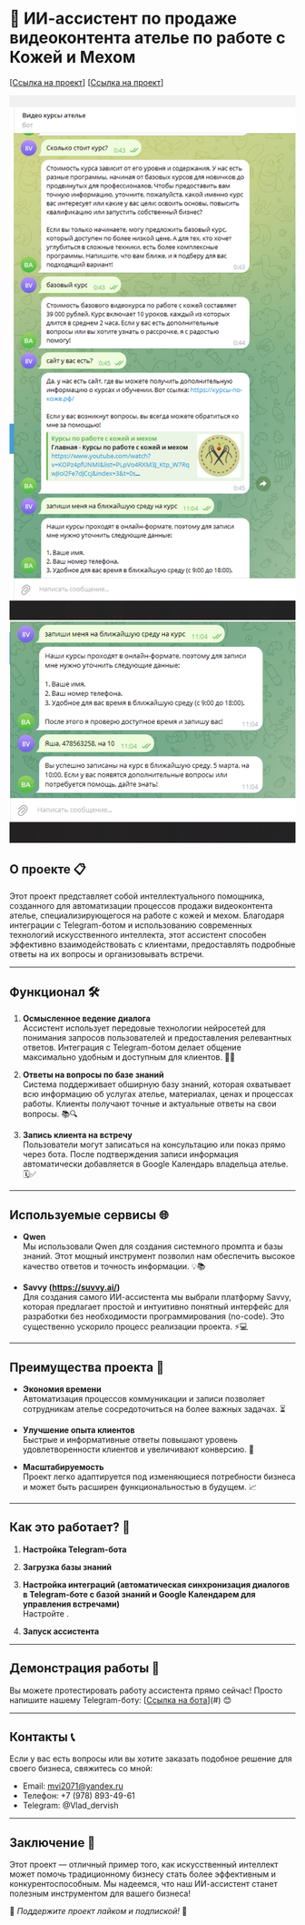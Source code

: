 # 🚀 ИИ-ассистент по продаже видеоконтента ателье по работе с Кожей и Мехом

[[Ссылка на проект](https://github.com/VladCrim/Ai_assistant/blob/main/2025-02-27_21-23-34.png)] 
[[Ссылка на проект](https://github.com/VladCrim/Ai_assistant/blob/main/2025-02-27_21-24-10.png)] 

![Иллюстрация к проекту](https://github.com/VladCrim/Ai_assistant/blob/main/2025-02-27_21-23-34.png)
![Иллюстрация к проекту](https://github.com/VladCrim/Ai_assistant/blob/main/2025-02-27_21-24-10.png)

## О проекте 📋
Этот проект представляет собой интеллектуального помощника, созданного для автоматизации процессов продажи видеоконтента ателье, специализирующегося на работе с кожей и мехом. Благодаря интеграции с Telegram-ботом и использованию современных технологий искусственного интеллекта, этот ассистент способен эффективно взаимодействовать с клиентами, предоставлять подробные ответы на их вопросы и организовывать встречи.

---

## Функционал 🛠️

1. **Осмысленное ведение диалога**  
   Ассистент использует передовые технологии нейросетей для понимания запросов пользователей и предоставления релевантных ответов. Интеграция с Telegram-ботом делает общение максимально удобным и доступным для клиентов. 🤖💬

2. **Ответы на вопросы по базе знаний**  
   Система поддерживает обширную базу знаний, которая охватывает всю информацию об услугах ателье, материалах, ценах и процессах работы. Клиенты получают точные и актуальные ответы на свои вопросы. 📚🔍

3. **Запись клиента на встречу**  
   Пользователи могут записаться на консультацию или показ прямо через бота. После подтверждения записи информация автоматически добавляется в Google Календарь владельца ателье. 🗓️✅

---

## Используемые сервисы 🌐

- **Qwen**  
  Мы использовали Qwen для создания системного промпта и базы знаний. Этот мощный инструмент позволил нам обеспечить высокое качество ответов и точность информации. 💡📚

- **Savvy (https://suvvy.ai/)**  
  Для создания самого ИИ-ассистента мы выбрали платформу Savvy, которая предлагает простой и интуитивно понятный интерфейс для разработки без необходимости программирования (no-code). Это существенно ускорило процесс реализации проекта. ⚡💻

---

## Преимущества проекта 🌟

- **Экономия времени**  
  Автоматизация процессов коммуникации и записи позволяет сотрудникам ателье сосредоточиться на более важных задачах. ⏳

- **Улучшение опыта клиентов**  
  Быстрые и информативные ответы повышают уровень удовлетворенности клиентов и увеличивают конверсию. 👥

- **Масштабируемость**  
  Проект легко адаптируется под изменяющиеся потребности бизнеса и может быть расширен функциональностью в будущем. 📈

---

## Как это работает? 🤔

1. **Настройка Telegram-бота**  
 
2. **Загрузка базы знаний**  
  
3. **Настройка интеграций (автоматическая синхронизация диалогов в Telegram-боте с базой знаний и Google Календарем для управления встречами)**  
   Настройте .

4. **Запуск ассистента**  
   
---

## Демонстрация работы 🎥

Вы можете протестировать работу ассистента прямо сейчас! Просто напишите нашему Telegram-боту: [[Ссылка на бота](@SevstudioBot)](#) 😊

---

## Контакты 📞

Если у вас есть вопросы или вы хотите заказать подобное решение для своего бизнеса, свяжитесь со мной:

- Email: mvi2071@yandex.ru
- Телефон: +7 (978) 893-49-61
- Telegram: @Vlad_dervish

---

## Заключение 🎉

Этот проект — отличный пример того, как искусственный интеллект может помочь традиционному бизнесу стать более эффективным и конкурентоспособным. Мы надеемся, что наш ИИ-ассистент станет полезным инструментом для вашего бизнеса!  

🌟 *Поддержите проект лайком и подпиской!* 🌟
